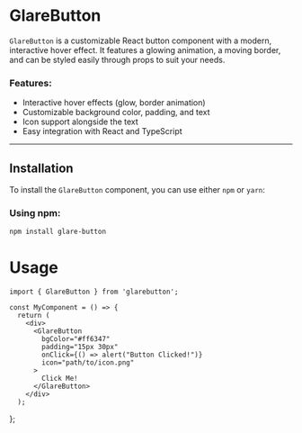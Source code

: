 # GlareButton

`GlareButton` is a customizable React button component with a modern, interactive hover effect. It features a glowing animation, a moving border, and can be styled easily through props to suit your needs.

### Features:
- Interactive hover effects (glow, border animation)
- Customizable background color, padding, and text
- Icon support alongside the text
- Easy integration with React and TypeScript

---

## Installation

To install the `GlareButton` component, you can use either `npm` or `yarn`:

### Using npm:
```bash
npm install glare-button
```

# Usage

```tsx
import { GlareButton } from 'glarebutton';

const MyComponent = () => {
  return (
    <div>
      <GlareButton 
        bgColor="#ff6347" 
        padding="15px 30px" 
        onClick={() => alert("Button Clicked!")}
        icon="path/to/icon.png"
      >
        Click Me!
      </GlareButton>
    </div>
  );
```
};
